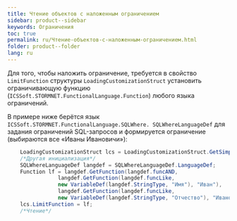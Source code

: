 ```yaml
---
title: Чтение объектов с наложенным ограничением
sidebar: product--sidebar
keywords: Ограничения
toc: true
permalink: ru/Чтение-объектов-с-наложенным-ограничением.html
folder: product--folder
lang: ru
---
```


Для того, чтобы наложить ограничение, требуется в свойство `LimitFunction` структуры `LoadingCustomizationStruct` установить ограничивающую функцию (`ICSSoft.STORMNET.FunctionalLanguage.Function`) любого языка ограничений.


В примере ниже берётся язык `ICSSoft.STORMNET.FunctionalLanguage.SQLWhere. SQLWhereLanguageDef` для задания ограничений SQL-запросов и формируется ограничение (выбираются все «Иваны Ивановичи»):

```cs
	LoadingCustomizationStruct lcs = LoadingCustomizationStruct.GetSimpleStruct(typeof(Автор), Автор.Views.Главное);				
	/*Другая инициализация*/
	SQLWhereLanguageDef langdef = SQLWhereLanguageDef.LanguageDef;
	Function lf = langdef.GetFunction(langdef.funcAND,
				langdef.GetFunction(langdef.funcLike, 
				new VariableDef(langdef.StringType, "Имя"), "Иван"),
				langdef.GetFunction(langdef.funcLike, 
				new VariableDef(langdef.StringType, "Отчество"), "Иванович"));		
    lcs.LimitFunction = lf;
	/*Чтение*/
```


